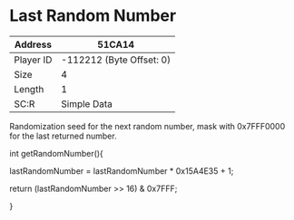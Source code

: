 #  Last Random Number
Address   | 51CA14
----------|-------------
Player ID | -112212 (Byte Offset: 0)
Size 	  | 4
Length 	  | 1
SC:R      | Simple Data

Randomization seed for the next random number, mask with 0x7FFF0000 for the last returned number.

int getRandomNumber(){
  lastRandomNumber = lastRandomNumber * 0x15A4E35 + 1;
  return (lastRandomNumber >> 16) & 0x7FFF;
}
